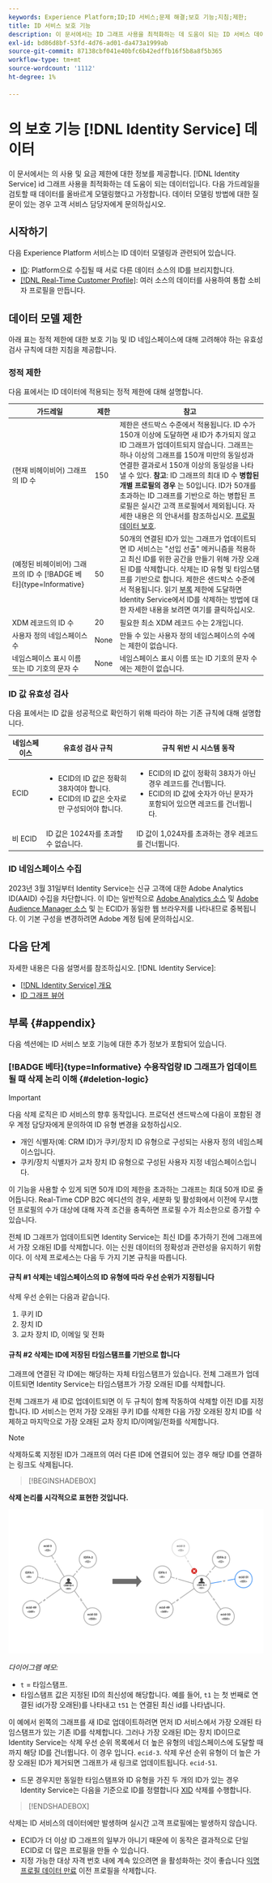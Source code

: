```yaml
---
keywords: Experience Platform;ID;ID 서비스;문제 해결;보호 기능;지침;제한;
title: ID 서비스 보호 기능
description: 이 문서에서는 ID 그래프 사용을 최적화하는 데 도움이 되는 ID 서비스 데이터의 사용 및 속도 제한에 대한 정보를 제공합니다.
exl-id: bd86d8bf-53fd-4d76-ad01-da473a1999ab
source-git-commit: 87138cbf041e40bfc6b42edffb16f5b8a8f5b365
workflow-type: tm+mt
source-wordcount: '1112'
ht-degree: 1%

---
```


# 의 보호 기능 [!DNL Identity Service] 데이터

이 문서에서는 의 사용 및 요금 제한에 대한 정보를 제공합니다. [!DNL Identity Service] id 그래프 사용을 최적화하는 데 도움이 되는 데이터입니다. 다음 가드레일을 검토할 때 데이터를 올바르게 모델링했다고 가정합니다. 데이터 모델링 방법에 대한 질문이 있는 경우 고객 서비스 담당자에게 문의하십시오.

## 시작하기

다음 Experience Platform 서비스는 ID 데이터 모델링과 관련되어 있습니다.

* [ID](home.md): Platform으로 수집될 때 서로 다른 데이터 소스의 ID를 브리지합니다.
* [[!DNL Real-Time Customer Profile]](../profile/home.md): 여러 소스의 데이터를 사용하여 통합 소비자 프로필을 만듭니다.

## 데이터 모델 제한

아래 표는 정적 제한에 대한 보호 기능 및 ID 네임스페이스에 대해 고려해야 하는 유효성 검사 규칙에 대한 지침을 제공합니다.

### 정적 제한

다음 표에서는 ID 데이터에 적용되는 정적 제한에 대해 설명합니다.

| 가드레일 | 제한 | 참고 |
| --- | --- | --- |
| (현재 비헤이비어) 그래프의 ID 수 | 150 | 제한은 샌드박스 수준에서 적용됩니다. ID 수가 150개 이상에 도달하면 새 ID가 추가되지 않고 ID 그래프가 업데이트되지 않습니다. 그래프는 하나 이상의 그래프를 150개 미만의 동일성과 연결한 결과로서 150개 이상의 동일성을 나타낼 수 있다. **참고**: ID 그래프의 최대 ID 수 **병합된 개별 프로필의 경우** 는 50입니다. ID가 50개를 초과하는 ID 그래프를 기반으로 하는 병합된 프로필은 실시간 고객 프로필에서 제외됩니다. 자세한 내용은 의 안내서를 참조하십시오. [프로필 데이터 보호](../profile/guardrails.md). |
| (예정된 비헤이비어) 그래프의 ID 수 [!BADGE 베타]{type=Informative} | 50 | 50개의 연결된 ID가 있는 그래프가 업데이트되면 ID 서비스는 &quot;선입 선출&quot; 메커니즘을 적용하고 최신 ID를 위한 공간을 만들기 위해 가장 오래된 ID를 삭제합니다. 삭제는 ID 유형 및 타임스탬프를 기반으로 합니다. 제한은 샌드박스 수준에서 적용됩니다. 읽기 [부록](#appendix) 제한에 도달하면 Identity Service에서 ID를 삭제하는 방법에 대한 자세한 내용을 보려면 여기를 클릭하십시오. |
| XDM 레코드의 ID 수 | 20 | 필요한 최소 XDM 레코드 수는 2개입니다. |
| 사용자 정의 네임스페이스 수 | None | 만들 수 있는 사용자 정의 네임스페이스의 수에는 제한이 없습니다. |
| 네임스페이스 표시 이름 또는 ID 기호의 문자 수 | None | 네임스페이스 표시 이름 또는 ID 기호의 문자 수에는 제한이 없습니다. |

### ID 값 유효성 검사

다음 표에서는 ID 값을 성공적으로 확인하기 위해 따라야 하는 기존 규칙에 대해 설명합니다.

| 네임스페이스 | 유효성 검사 규칙 | 규칙 위반 시 시스템 동작 |
| --- | --- | --- |
| ECID | <ul><li>ECID의 ID 값은 정확히 38자여야 합니다.</li><li>ECID의 ID 값은 숫자로만 구성되어야 합니다.</li></ul> | <ul><li>ECID의 ID 값이 정확히 38자가 아닌 경우 레코드를 건너뜁니다.</li><li>ECID의 ID 값에 숫자가 아닌 문자가 포함되어 있으면 레코드를 건너뜁니다.</li></ul> |
| 비 ECID | ID 값은 1024자를 초과할 수 없습니다. | ID 값이 1,024자를 초과하는 경우 레코드를 건너뜁니다. |

### ID 네임스페이스 수집

2023년 3월 31일부터 Identity Service는 신규 고객에 대한 Adobe Analytics ID(AAID) 수집을 차단합니다. 이 ID는 일반적으로 [Adobe Analytics 소스](../sources/connectors/adobe-applications/analytics.md) 및 [Adobe Audience Manager 소스](../sources//connectors/adobe-applications/audience-manager.md) 및 는 ECID가 동일한 웹 브라우저를 나타내므로 중복됩니다. 이 기본 구성을 변경하려면 Adobe 계정 팀에 문의하십시오.

## 다음 단계

자세한 내용은 다음 설명서를 참조하십시오. [!DNL Identity Service]:

* [[!DNL Identity Service] 개요](home.md)
* [ID 그래프 뷰어](ui/identity-graph-viewer.md)


## 부록 {#appendix}

다음 섹션에는 ID 서비스 보호 기능에 대한 추가 정보가 포함되어 있습니다.

### [!BADGE 베타]{type=Informative} 수용작업량 ID 그래프가 업데이트될 때 삭제 논리 이해 {#deletion-logic}

>[!IMPORTANT]
>
>다음 삭제 로직은 ID 서비스의 향후 동작입니다. 프로덕션 샌드박스에 다음이 포함된 경우 계정 담당자에게 문의하여 ID 유형 변경을 요청하십시오.
>
> * 개인 식별자(예: CRM ID)가 쿠키/장치 ID 유형으로 구성되는 사용자 정의 네임스페이스입니다.
> * 쿠키/장치 식별자가 교차 장치 ID 유형으로 구성된 사용자 지정 네임스페이스입니다.
>
>이 기능을 사용할 수 있게 되면 50개 ID의 제한을 초과하는 그래프는 최대 50개 ID로 줄어듭니다. Real-Time CDP B2C 에디션의 경우, 세분화 및 활성화에서 이전에 무시했던 프로필의 수가 대상에 대해 자격 조건을 충족하면 프로필 수가 최소한으로 증가할 수 있습니다.

전체 ID 그래프가 업데이트되면 Identity Service는 최신 ID를 추가하기 전에 그래프에서 가장 오래된 ID를 삭제합니다. 이는 신원 데이터의 정확성과 관련성을 유지하기 위함이다. 이 삭제 프로세스는 다음 두 가지 기본 규칙을 따릅니다.

#### 규칙 #1 삭제는 네임스페이스의 ID 유형에 따라 우선 순위가 지정됩니다

삭제 우선 순위는 다음과 같습니다.

1. 쿠키 ID
2. 장치 ID
3. 교차 장치 ID, 이메일 및 전화

#### 규칙 #2 삭제는 ID에 저장된 타임스탬프를 기반으로 합니다

그래프에 연결된 각 ID에는 해당하는 자체 타임스탬프가 있습니다. 전체 그래프가 업데이트되면 Identity Service는 타임스탬프가 가장 오래된 ID를 삭제합니다.

전체 그래프가 새 ID로 업데이트되면 이 두 규칙이 함께 작동하여 삭제할 이전 ID를 지정합니다. ID 서비스는 먼저 가장 오래된 쿠키 ID를 삭제한 다음 가장 오래된 장치 ID를 삭제하고 마지막으로 가장 오래된 교차 장치 ID/이메일/전화를 삭제합니다.

>[!NOTE]
>
>삭제하도록 지정된 ID가 그래프의 여러 다른 ID에 연결되어 있는 경우 해당 ID를 연결하는 링크도 삭제됩니다.

>[!BEGINSHADEBOX]

**삭제 논리를 시각적으로 표현한 것입니다.**

![최신 ID를 수용하기 위해 삭제되는 가장 오래된 ID의 예](./images/graph-limits-v3.png)

*다이어그램 메모:*

* `t` = 타임스탬프.
* 타임스탬프 값은 지정된 ID의 최신성에 해당합니다. 예를 들어, `t1` 는 첫 번째로 연결된 id(가장 오래된)를 나타내고 `t51` 는 연결된 최신 id를 나타냅니다.

이 예에서 왼쪽의 그래프를 새 ID로 업데이트하려면 먼저 ID 서비스에서 가장 오래된 타임스탬프가 있는 기존 ID를 삭제합니다. 그러나 가장 오래된 ID는 장치 ID이므로 Identity Service는 삭제 우선 순위 목록에서 더 높은 유형의 네임스페이스에 도달할 때까지 해당 ID를 건너뜁니다. 이 경우 입니다. `ecid-3`. 삭제 우선 순위 유형이 더 높은 가장 오래된 ID가 제거되면 그래프가 새 링크로 업데이트됩니다. `ecid-51`.

* 드문 경우지만 동일한 타임스탬프와 ID 유형을 가진 두 개의 ID가 있는 경우 Identity Service는 다음을 기준으로 ID를 정렬합니다 [XID](./api/list-native-id.md) 삭제를 수행합니다.

>[!ENDSHADEBOX]

삭제는 ID 서비스의 데이터에만 발생하며 실시간 고객 프로필에는 발생하지 않습니다.

* ECID가 더 이상 ID 그래프의 일부가 아니기 때문에 이 동작은 결과적으로 단일 ECID로 더 많은 프로필을 만들 수 있습니다.
* 지정 가능한 대상 자격 번호 내에 계속 있으려면 을 활성화하는 것이 좋습니다 [익명 프로필 데이터 만료](../profile/pseudonymous-profiles.md) 이전 프로필을 삭제합니다.